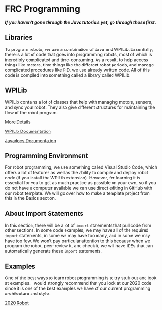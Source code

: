 # FRC Programming

***If you haven't gone through the Java tutorials yet, go through those first.***

## Libraries

To program robots, we use a combination of Java and WPILib. Essentially, there is a lot of code that goes into programming robots, most of which is incredibly complicated and time-consuming. As a result, to help access things like motors, time things like the different robot periods, and manage complicated procedures like PID, we use already written code. All of this code is compiled into something called a library called WPILib.

## WPILib

WPILib contains a lot of classes that help with managing motors, sensors, and sync your robot. They also give different structures for maintaining the flow of the robot program.

[More Details](https://docs.wpilib.org/en/latest/docs/software/wpilib-overview/what-is-wpilib.html)

[WPILib Documentation](https://docs.wpilib.org/en/latest/index.html)

[Javadocs Documentation](http://first.wpi.edu/FRC/roborio/beta/docs/java/)

## Programming Environment

For robot programming, we use something called Visual Studio Code, which offers a lot of features as well as the ability to compile and deploy robot code (if you install the WPILib extension). However, for learning it is essential for you to get as much practice as possible on your own, so if you do not have a computer available we can use direct editing in GitHub with our robot template. We will go over how to make a template project from this in the Basics section.

## About Import Statements

In this section, there will be a lot of `import` statements that pull code from other sections. In some code examples, we may have all of the required `import` statements, in some we may have too many, and in some we may have too few. We won't pay particular attention to this because when we program the robot, peer-review it, and check it, we will have IDEs that can automatically generate these `import` statements.

## Examples

One of the best ways to learn robot programming is to try stuff out and look at examples. I would strongly recommend that you look at our 2020 code since it is one of the best examples we have of our current programming architecture and style.

[2020 Robot](https://github.com/FRC1257/2020-Robot/tree/master)
